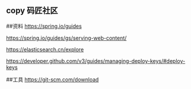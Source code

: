 ## copy 码匠社区

##资料
https://spring.io/guides

https://spring.io/guides/gs/serving-web-content/

https://elasticsearch.cn/explore

https://developer.github.com/v3/guides/managing-deploy-keys/#deploy-keys

##工具
https://git-scm.com/download
